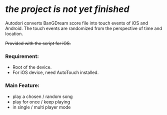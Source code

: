 # _the project is not yet finished_

Autodori converts BanGDream score file into touch events of iOS and Android. 
The touch events are randomized from the perspective of time and location.

~~Provided with the script for iOS.~~


### Requirement:
- Root of the device.
- For iOS device, need AutoTouch installed.

### Main Feature:
- play a chosen / random song 
- play for once / keep playing
- in single / multi player mode

   